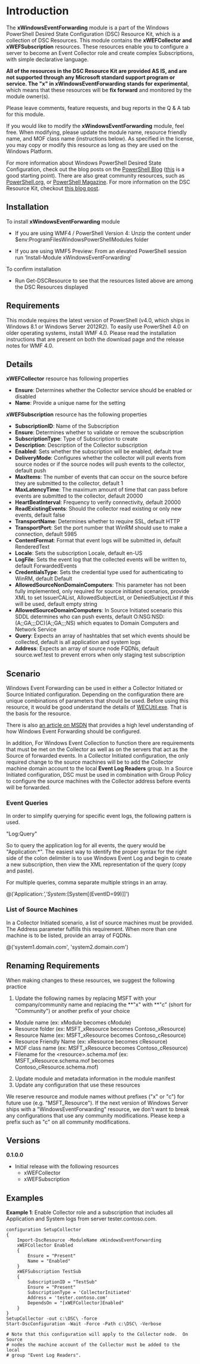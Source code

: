 Introduction
============

The **xWindowsEventForwarding** module is a part of the Windows PowerShell Desired State Configuration (DSC) Resource Kit, which is a collection of DSC Resources. This module contains the **xWEFCollector and xWEFSubscription** resources. These resources enable you to configure a server to become an Event Collector role and create complex Subscriptions, with simple declarative language.

**All of the resources in the DSC Resource Kit are provided AS IS, and are not supported through any Microsoft standard support program or service. The "x" in xWindowsEventForwarding stands for experimental**, which means that these resources will be **fix forward** and monitored by the module owner(s).

Please leave comments, feature requests, and bug reports in the Q & A tab for
this module.

If you would like to modify the **xWindowsEventForwarding** module, feel free. When modifying, please update the module name, resource friendly name, and MOF class name (instructions below). As specified in the license, you may copy or modify this resource as long as they are used on the Windows Platform.

For more information about Windows PowerShell Desired State Configuration, check out the blog posts on the [PowerShell Blog](http://blogs.msdn.com/b/powershell/) ([this](http://blogs.msdn.com/b/powershell/archive/2013/11/01/configuration-in-a-devops-world-windows-powershell-desired-state-configuration.aspx) is a good starting point). There are also great community resources, such as [PowerShell.org](http://powershell.org/wp/tag/dsc/), or [PowerShell Magazine](http://www.powershellmagazine.com/tag/dsc/). For more information on the DSC Resource Kit, checkout [this blog post](http://go.microsoft.com/fwlink/?LinkID=389546).

Installation
------------

To install **xWindowsEventForwarding** module

-   If you are using WMF4 / PowerShell Version 4: Unzip the content under $env:ProgramFilesWindowsPowerShellModules folder

-   If you are using WMF5 Preview: From an elevated PowerShell session run ‘Install-Module xWindowsEventForwarding’

To confirm installation

-   Run Get-DSCResource to see that the resources listed above are among the DSC Resources displayed

Requirements
------------

This module requires the latest version of PowerShell (v4.0, which ships in
Windows 8.1 or Windows Server 2012R2). To easily use PowerShell 4.0 on older
operating systems, install WMF 4.0. Please read the installation instructions
that are present on both the download page and the release notes for WMF 4.0.

Details
-------

**xWEFCollector** resource has following properties

- **Ensure**: Determines whether the Collector service should be enabled or disabled
- **Name**: Provide a unique name for the setting

**xWEFSubscription** resource has the following properties

- **SubscriptionID**: Name of the Subscription
- **Ensure**: Determines whether to validate or remove the scubscription
- **SubscriptionType**: Type of Subscription to create
- **Description**: Description of the Collector subscription
- **Enabled**: Sets whether the subscription will be enabled, default true
- **DeliveryMode**: Configures whether the collector will pull events from source nodes or if the source nodes will push events to the collector, default push
- **MaxItems**: The number of events that can occur on the source before they are submitted to the collector, default 1
- **MaxLatencyTime**: The maximum amount of time that can pass before events are submitted to the collector, default 20000
- **HeartBeatInterval**: Frequency to verify connectivity, default 20000
- **ReadExistingEvents**: Should the collector read existing or only new events, default false
- **TransportName**: Determines whether to require SSL, default HTTP
- **TransportPort**: Set the port number that WinRM should use to make a connection, default 5985
- **ContentFormat**: Format that event logs will be submitted in, default RenderedText
- **Locale**: Sets the subscription Locale, default en-US
- **LogFile**: Sets the event log that the collected events will be written to, default ForwardedEvents
- **CredentialsType**: Sets the credential type used for authenticating to WinRM, default Default
- **AllowedSourceNonDomainComputers**: This parameter has not been fully implemented, only required for source initiated scenarios, provide XML to set IssuerCAList, AllowedSubjectList, or DeniedSubjectList if this will be used, default empty string
- **AllowedSourceDomainComputers**: In Source Initiated scenario this SDDL determines who can push events, default O:NSG:NSD:(A;;GA;;;DC)(A;;GA;;;NS) which equates to Domain Computers and Network Service
- **Query**: Expects an array of hashtables that set which events should be collected, default is all application and system logs
- **Address**: Expects an array of source node FQDNs, default source.wef.test to prevent errors when only staging test subscription

Scenario
--------

Windows Event Forwarding can be used in either a Collector Initiated or Source Initiated configuration.  Depending on the configuration there are unique combinations of parameters that should be used.  Before using this resource, it would be good understand the details of [WECUtil.exe](https://msdn.microsoft.com/en-us/library/windows/desktop/bb736545(v=vs.85).aspx).  That is the basis for the resource.

There is also [an article on MSDN](https://msdn.microsoft.com/en-us/library/windows/desktop/bb427443(v=vs.85).aspx) that provides a high level understanding of how Windows Event Forwarding should be configured.

In addition, For Windows Event Collection to function there are requirements that must be met on the Collector as well as on the servers that act as the Source of forwarded events.  In a Collector Initiated configuration, the only required change to the source machines will be to add the Collector machine domain account to the local **Event Log Readers** group.  In a Source Initiated configuration, DSC must be used in combination with Group Policy to configure the source machines with the Collector address before events will be forwarded.

### Event Queries ###

In order to simplify querying for specific event logs, the following pattern is used.

"Log:Query"

So to query the application log for all events, the query would be "Application:*".  The easiest way to identify the proper syntax for the right side of the colon delimiter is to use Windows Event Log and begin to create a new subscription, then view the XML representation of the query (copy and paste).

For multiple queries, comma separate multiple strings in an array.

@('Application:*','System:*[System[(EventID=99)]]')

### List of Source Machines ###

In a Collector Initiated scenario, a list of source machines must be provided.  The Address parameter fulfills this requirement.  When more than one machine is to be listed, provide an array of FQDNs.

@('system1.domain.com', 'system2.domain.com')


Renaming Requirements
---------------------

When making changes to these resources, we suggest the following practice

1. Update the following names by replacing MSFT with your company/community name
and replacing the **"x" with **"c" (short for "Community") or another prefix of your
choice
 -	Module name (ex: xModule becomes cModule)
 -	Resource folder (ex: MSFT\_xResource becomes Contoso\_xResource)
 -	Resource Name (ex: MSFT\_xResource becomes Contoso\_cResource)
 -	Resource Friendly Name (ex: xResource becomes cResource)
 -	MOF class name (ex: MSFT\_xResource becomes Contoso\_cResource)
 -	Filename for the <resource\>.schema.mof (ex: MSFT\_xResource.schema.mof becomes Contoso\_cResource.schema.mof)

2. Update module and metadata information in the module manifest  
3. Update any configuration that use these resources

We reserve resource and module names without prefixes ("x" or "c") for future use (e.g. "MSFT_Resource"). If the next version of Windows Server ships with a "WindowsEventForwarding" resource, we don't want to break any configurations that use any community modifications. Please keep a prefix such as "c" on all community modifications.

Versions
--------

**0.1.0.0**

- Initial release with the following resources
	- xWEFCollector
	- xWEFSubscription

Examples
--------

**Example 1**:  Enable Collector role and a subscription that includes all Application
and System logs from server tester.contoso.com.

	configuration SetupCollector
	{
	    Import-DscResource -ModuleName xWindowsEventForwarding
	    xWEFCollector Enabled
	    {
	        Ensure = "Present"
	        Name = "Enabled"
	    }
	    xWEFSubscription TestSub
	    {
	        SubscriptionID = "TestSub"
	        Ensure = "Present"
	        SubscriptionType = 'CollectorInitiated'
	        Address = 'tester.contoso.com'
	        DependsOn = "[xWEFCollector]Enabled"
	    } 
	}
	SetupCollector -out c:\DSC\ -force
	Start-DscConfiguration -Wait -Force -Path c:\DSC\ -Verbose

	# Note that this configuration will apply to the Collector node.  On Source
	# nodes the machine account of the Collector must be added to the local
	# group "Event Log Readers".
